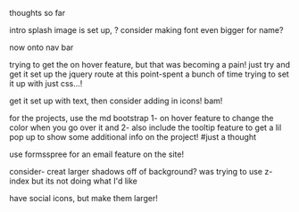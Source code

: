 thoughts so far

intro splash image is set up,
? consider making font even bigger for name?

now onto nav bar

trying to get the on hover feature, but that was becoming a pain! just try and get it set up the jquery route at this point-spent a bunch of time trying to set it up with just css...!


get it set up with text, then consider adding in icons! bam!


for the projects, use the md bootstrap 1- on hover feature to change the color when you go over it and
2- also include the tooltip feature to get a lil pop up to show some additional info on the project! #just a thought


use formsspree for an email feature on the site!

consider- creat larger shadows off of background? was trying to use z-index but its not doing what I'd like

have social icons, but make them larger!
